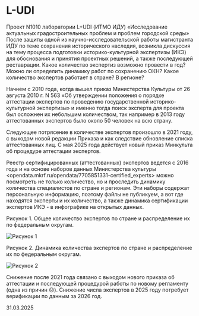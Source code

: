# L-UDI
Проект N1010 лаборатории L+UDI (ИТМО ИДУ) «Исследование актуальных градостроительных проблем и проблем городской среды»
После защиты одной из научно-исследовательской работы магистранта ИДУ по теме сохранения исторического наследия, возникла дискуссия на тему процесса подготовки историко-культурной экспертизы (ИКЭ) для обоснования и принятия проектных решений, а также последующей реставрации. Какое количество экспертиз возможно провести в год?  Можно ли определить динамику работ по сохранению ОКН? Какое количество экспертов работает в стране?  В регионе? 

Начнем с 2010 года, когда вышел приказ Министерства Культуры от 26 августа 2010 г. N 563 «Об утверждении положения о порядке аттестации экспертов по проведению государственной историко-культурной экспертизы» и именно тогда поиск эксперта для проекта был осложнен их небольшим количеством, так например в 2013 году аттестованных экспертов было около 50 человек на всю страну. 

Следующее потрясение в количестве экспертов произошло в 2021 году, с выходом новой редакции Приказа и как следствие обновление списка аттестованных лиц. С мая 2025 года действует новый приказ Минкульта об процедуре аттестации экспертов. 

Реестр сертифицированных (аттестованных) экспертов ведется с 2016 года и на основе наборов данных Министерства культуры <opendata.mkrf.ru/opendata/7705851331-certified_experts> можно посмотреть не только количество, но и проследить динамику количества специалистов по стране и регионам.
Эти наборы содержат персональную информацию, поэтому файлы не публикуем, а вот где находятся эксперты и их количество, а также динамика сертификации экспертов ИКЭ - в инфографике на открытых данных.

Рисунок 1. Общее количество экспертов по стране и распределение их по федеральным округам.

![Рисунок 1](../images/experts_by_region.jpg)


Рисунок 2. Динамика количества экспертов по стране и распределение их по федеральным округам.

![Рисунок 2](../images/expert_dynamics.jpg)

Снижение после 2021 года связано с выходом нового приказа об аттестации и последующей процедурой работы по новому регламенту (одна из причин ☹). Снижение числа экспертов в 2025 году потребует верификации по данным за 2026 год.

31.03.2025
